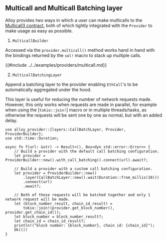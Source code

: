## Multicall and Multicall Batching layer

Alloy provides two ways in which a user can make multicalls to the [Multicall3 contract](https://www.multicall3.com/), both of which tightly integrated with the `Provider` to make usage as easy as possible.

1. `MulticallBuilder`

Accessed via the `provider.multicall()` method works hand in hand with the bindings returned by the `sol!` macro to stack up multiple calls.

{{#include ../../examples/providers/multicall.md}}

2. `MulticallBatchingLayer`

Append a batching layer to the provider enabling `EthCall`'s to be automatically aggregated under the hood.

This layer is useful for reducing the number of network requests made.
However, this only works when requests are made in parallel, for example when using the
[`tokio::join!`] macro or in multiple threads/tasks, as otherwise the requests will be sent one
by one as normal, but with an added delay.

```rust,ignore
use alloy_provider::{layers::CallBatchLayer, Provider, ProviderBuilder};
use std::time::Duration;

async fn f(url: &str) -> Result<(), Box<dyn std::error::Error>> {
    // Build a provider with the default call batching configuration.
    let provider = ProviderBuilder::new().with_call_batching().connect(url).await?;

    // Build a provider with a custom call batching configuration.
    let provider = ProviderBuilder::new()
        .layer(CallBatchLayer::new().wait(Duration::from_millis(10)))
        .connect(url)
        .await?;

    // Both of these requests will be batched together and only 1 network request will be made.
    let (block_number_result, chain_id_result) =
        tokio::join!(provider.get_block_number(), provider.get_chain_id());
    let block_number = block_number_result?;
    let chain_id = chain_id_result?;
    println!("block number: {block_number}, chain id: {chain_id}");
    Ok(())
}
```
